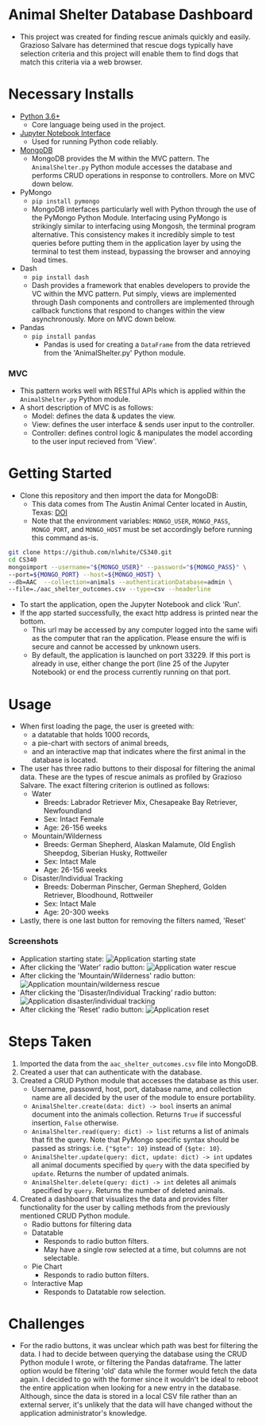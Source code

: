 # Animal Shelter Database Dashboard
- This project was created for finding rescue animals quickly and easily. Grazioso Salvare has determined that rescue dogs typically have selection criteria and this project will enable them to find dogs that match this criteria via a web browser. 
# Necessary Installs
- [Python 3.6+](https://www.python.org/downloads/)
	- Core language being used in the project.
- [Jupyter Notebook Interface](https://docs.jupyter.org/en/stable/install/notebook-classic.html)
	- Used for running Python code reliably.
- [MongoDB](https://www.mongodb.com/docs/manual/installation/)
	- MongoDB provides the M within the MVC pattern. The `AnimalShelter.py` Python module accesses the database and performs CRUD operations in response to controllers. More on MVC down below.
- PyMongo
	- `pip install pymongo`
	- MongoDB interfaces particularly well with Python through the use of the PyMongo Python Module. Interfacing using PyMongo is strikingly similar to interfacing using Mongosh, the terminal program alternative. This consistency makes it incredibly simple to test queries before putting them in the application layer by using the terminal to test them instead, bypassing the browser and annoying load times.
- Dash
	- `pip install dash`
	- Dash provides a framework that enables developers to provide the VC within the MVC pattern. Put simply, views are implemented through Dash components and controllers are implemented through callback functions that respond to changes within the view asynchronously. More on MVC down below.
- Pandas
	- `pip install pandas`
		- Pandas is used for creating a `DataFrame` from the data retrieved from the 'AnimalShelter.py' Python module.
### MVC
- This pattern works well with RESTful APIs which is applied within the `AnimalShelter.py` Python module.
- A short description of MVC is as follows:
	- Model: defines the data & updates the view.
	- View: defines the user interface & sends user input to the controller.
	- Controller: defines control logic & manipulates the model according to the user input recieved from 'View'.
# Getting Started
- Clone this repository and then import the data for MongoDB:
	- This data comes from The Austin Animal Center located in Austin, Texas: [DOI](https://doi.org/10.26000/025.000001)
	- Note that the environment variables: `MONGO_USER`, `MONGO_PASS`, `MONGO_PORT`, and `MONGO_HOST` must be set accordingly before running this command as-is.
```bash
git clone https://github.com/nlwhite/CS340.git
cd CS340
mongoimport --username="${MONGO_USER}" --password="${MONGO_PASS}" \
--port=${MONGO_PORT} --host=${MONGO_HOST} \
--db=AAC  --collection=animals --authenticationDatabase=admin \
--file=./aac_shelter_outcomes.csv --type=csv --headerline
```
- To start the application, open the Jupyter Notebook and click 'Run'.
- If the app started successfully, the exact http address is printed near the bottom.
	- This url may be accessed by any computer logged into the same wifi as the computer that ran the application. Please ensure the wifi is secure and cannot be accessed by unknown users.
	- By default, the application is launched on port 33229. If this port is already in use, either change the port (line 25 of the Jupyter Notebook) or end the process currently running on that port. 
# Usage
- When first loading the page, the user is greeted with:
	- a datatable that holds 1000 records,
	- a pie-chart with sectors of animal breeds,
	- and an interactive map that indicates where the first animal in the database is located.
- The user has three radio buttons to their disposal for filtering the animal data. These are the types of rescue animals as profiled by Grazioso Salvare. The exact filtering criterion is outlined as follows:
	- Water
		- Breeds: Labrador Retriever Mix, Chesapeake Bay Retriever, Newfoundland
		- Sex: Intact Female
		- Age: 26-156 weeks
	- Mountain/Wilderness
		- Breeds: German Shepherd, Alaskan Malamute, Old English Sheepdog, Siberian Husky, Rottweiler
		- Sex: Intact Male
		- Age: 26-156 weeks
	- Disaster/Individual Tracking
		- Breeds: Doberman Pinscher, German Shepherd, Golden Retriever, Bloodhound, Rottweiler
		- Sex: Intact Male
		- Age: 20-300 weeks
- Lastly, there is one last button for removing the filters named, 'Reset'
### Screenshots
- Application starting state:
![Application starting state](/assets/starting_state.png)
- After clicking the 'Water' radio button:
![Application water rescue](/assets/water_rescue.png)
- After clicking the 'Mountain/Wilderness' radio button:
![Application mountain/wilderness rescue](/assets/mountain_wilderness_rescue.png)
- After clicking the 'Disaster/Individual Tracking' radio button:
![Application disaster/individual tracking](/assets/disaster_tracking.png)
- After clicking the 'Reset' radio button:
![Application reset](/assets/reset.png)
# Steps Taken
1. Imported the data from the `aac_shelter_outcomes.csv` file into MongoDB.
2. Created a user that can authenticate with the database.
3. Created a CRUD Python module that accesses the database as this user.
	- Username, passowrd, host, port, database name, and collection name are all decided by the user of the module to ensure portability.
	- `AnimalShelter.create(data: dict) -> bool` inserts an animal document into the animals collection. Returns `True` if successful insertion, `False` otherwise.
	- `AnimalShelter.read(query: dict) -> list` returns a list of animals that fit the query. Note that PyMongo specific syntax should be passed as strings: i.e. `{"$gte": 10}` instead of `{$gte: 10}`.
	- `AnimalShelter.update(query: dict, update: dict) -> int` updates all animal documents specified by `query` with the data specified by `update`. Returns the number of updated animals.
	- `AnimalShelter.delete(query: dict) -> int` deletes all animals specified by `query`. Returns the number of deleted animals.
4. Created a dashboard that visualizes the data and provides filter functionality for the user by calling methods from the previously mentioned CRUD Python module.
	- Radio buttons for filtering data
	- Datatable 
		- Responds to radio button filters.
		- May have a single row selected at a time, but columns are not selectable.
	- Pie Chart
		- Responds to radio button filters.
	- Interactive Map
		- Responds to Datatable row selection.
# Challenges
- For the radio buttons, it was unclear which path was best for filtering the data. I had to decide between querying the database using the CRUD Python module I wrote, or filtering the Pandas dataframe. The latter option would be filtering 'old' data while the former would fetch the data again. I decided to go with the former since it wouldn't be ideal to reboot the entire application when looking for a new entry in the database. Although, since the data is stored in a local CSV file rather than an external server, it's unlikely that the data will have changed without the application administrator's knowledge.
